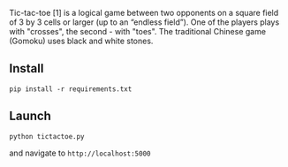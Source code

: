 Tic-tac-toe [1] is a logical game between two opponents on a square field of 3 by 3 cells or larger (up to an “endless field”). One of the players plays with "crosses", the second - with "toes". The traditional Chinese game (Gomoku) uses black and white stones.

## Install
```
pip install -r requirements.txt
```

## Launch
```
python tictactoe.py
```

and navigate to `http://localhost:5000`




